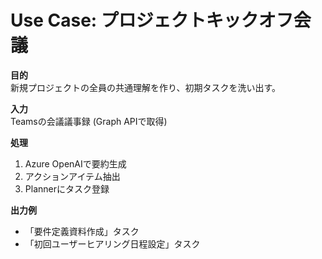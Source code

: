 # Use Case: プロジェクトキックオフ会議

**目的**  
新規プロジェクトの全員の共通理解を作り、初期タスクを洗い出す。

**入力**  
Teamsの会議議事録 (Graph APIで取得)

**処理**
1. Azure OpenAIで要約生成
2. アクションアイテム抽出
3. Plannerにタスク登録

**出力例**
- 「要件定義資料作成」タスク
- 「初回ユーザーヒアリング日程設定」タスク
